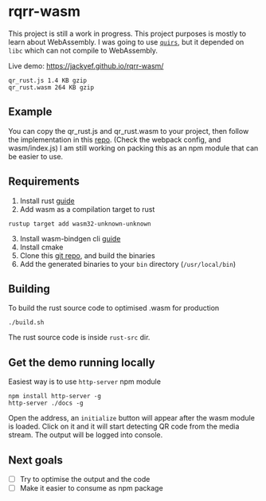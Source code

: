# rqrr-wasm

This project is still a work in progress. This project purposes is mostly to learn about WebAssembly. 
I was going to use [`quirs`](https://docs.rs/quirs/0.1.1/quirs/), but it depended on `libc` which 
can not compile to WebAssembly.

Live demo: https://jackyef.github.io/rqrr-wasm/

```
qr_rust.js 1.4 KB gzip
qr_rust.wasm 264 KB gzip
```

## Example
You can copy the qr_rust.js and qr_rust.wasm to your project, then follow the implementation in this [repo](https://github.com/jackyef/rqrr-wasm).
(Check the webpack config, and wasm/index.js)
I am still working on packing this as an npm module that can be easier to use.

## Requirements

1. Install rust [guide](https://doc.rust-lang.org/book/ch01-01-installation.html)
2. Add wasm as a compilation target to rust 
```
rustup target add wasm32-unknown-unknown
```
3. Install wasm-bindgen cli [guide](https://docs.rs/crate/wasm-bindgen/0.2.8)
4. Install cmake
5. Clone this [git repo](https://github.com/WebAssembly/binaryen), and build the binaries
6. Add the generated binaries to your `bin` directory (`/usr/local/bin`)

## Building

To build the rust source code to optimised .wasm for production
```
./build.sh
```

The rust source code is inside `rust-src` dir.

## Get the demo running locally

Easiest way is to use `http-server` npm module

```
npm install http-server -g
http-server ./docs -g 
```

Open the address, an `initialize` button will appear after the wasm module is loaded. Click on it and it will start detecting QR code from the media stream.
The output will be logged into console.

## Next goals
- [ ] Try to optimise the output and the code
- [ ] Make it easier to consume as npm package

